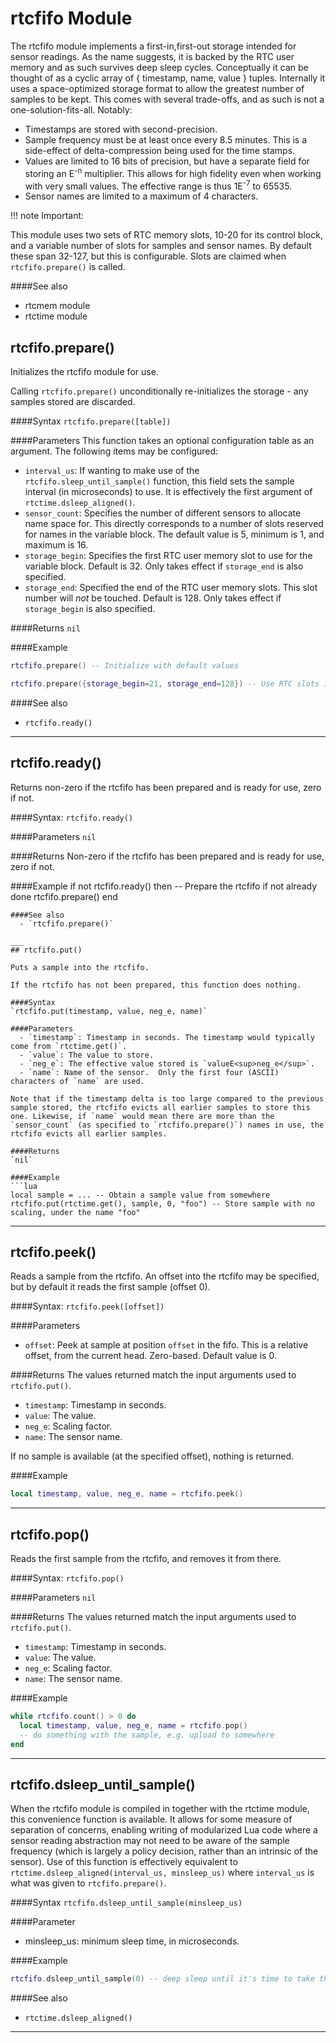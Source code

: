# rtcfifo Module

The rtcfifo module implements a first-in,first-out storage intended for sensor readings. As the name suggests, it is backed by the RTC user memory and as such survives deep sleep cycles. Conceptually it can be thought of as a cyclic array of { timestamp, name, value } tuples. Internally it uses a space-optimized storage format to allow the greatest number of samples to be kept. This comes with several trade-offs, and as such is not a one-solution-fits-all. Notably:
  - Timestamps are stored with second-precision.
  - Sample frequency must be at least once every 8.5 minutes. This is a side-effect of delta-compression being used for the time stamps.
  - Values are limited to 16 bits of precision, but have a separate field for storing an E<sup>-n</sup> multiplier. This allows for high fidelity even when working with very small values. The effective range is thus 1E<sup>-7</sup> to 65535.
  - Sensor names are limited to a maximum of 4 characters.

!!! note Important:

This module uses two sets of RTC memory slots, 10-20 for its control block, and a variable number of slots for samples and sensor names. By default these span 32-127, but this is configurable. Slots are claimed when `rtcfifo.prepare()` is called.

####See also
  - rtcmem module
  - rtctime module

## rtcfifo.prepare()

Initializes the rtcfifo module for use.

Calling `rtcfifo.prepare()` unconditionally re-initializes the storage - any samples stored are discarded.

####Syntax
`rtcfifo.prepare([table])`

####Parameters
This function takes an optional configuration table as an argument. The following items may be configured:
  - `interval_us`: If wanting to make use of the `rtcfifo.sleep_until_sample()` function, this field sets the sample interval (in microseconds) to use. It is effectively the first argument of `rtctime.dsleep_aligned()`.
  - `sensor_count`: Specifies the number of different sensors to allocate name space for. This directly corresponds to a number of slots reserved for names in the variable block. The default value is 5, minimum is 1, and maximum is 16.
  - `storage_begin`: Specifies the first RTC user memory slot to use for the variable block. Default is 32. Only takes effect if `storage_end` is also specified.
  - `storage_end`: Specified the end of the RTC user memory slots. This slot number will *not* be touched. Default is 128. Only takes effect if `storage_begin` is also specified.


####Returns
`nil`

####Example
```lua
rtcfifo.prepare() -- Initialize with default values
```
```lua
rtcfifo.prepare({storage_begin=21, storage_end=128}) -- Use RTC slots 19 and up for variable storage
```
####See also
  - `rtcfifo.ready()`

___
## rtcfifo.ready()

Returns non-zero if the rtcfifo has been prepared and is ready for use, zero if not.

####Syntax:
`rtcfifo.ready()`

####Parameters
`nil`

####Returns
Non-zero if the rtcfifo has been prepared and is ready for use, zero if not.

####Example
if not rtcfifo.ready() then -- Prepare the rtcfifo if not already done
  rtcfifo.prepare()
end
```
####See also
  - `rtcfifo.prepare()`

___
## rtcfifo.put()

Puts a sample into the rtcfifo.

If the rtcfifo has not been prepared, this function does nothing.

####Syntax
`rtcfifo.put(timestamp, value, neg_e, name)`

####Parameters
  - `timestamp`: Timestamp in seconds. The timestamp would typically come from `rtctime.get()`.
  - `value`: The value to store.
  - `neg_e`: The effective value stored is `valueE<sup>neg_e</sup>`.
  - `name`: Name of the sensor.  Only the first four (ASCII) characters of `name` are used.

Note that if the timestamp delta is too large compared to the previous sample stored, the rtcfifo evicts all earlier samples to store this one. Likewise, if `name` would mean there are more than the `sensor_count` (as specified to `rtcfifo.prepare()`) names in use, the rtcfifo evicts all earlier samples.

####Returns
`nil`

####Example
```lua
local sample = ... -- Obtain a sample value from somewhere
rtcfifo.put(rtctime.get(), sample, 0, "foo") -- Store sample with no scaling, under the name "foo"
```
___
## rtcfifo.peek()

Reads a sample from the rtcfifo. An offset into the rtcfifo may be specified, but by default it reads the first sample (offset 0).

####Syntax:
`rtcfifo.peek([offset])`

####Parameters
  - `offset`: Peek at sample at position `offset` in the fifo. This is a relative offset, from the current head. Zero-based. Default value is 0.

####Returns
The values returned match the input arguments used to `rtcfifo.put()`.
  - `timestamp`: Timestamp in seconds.
  - `value`: The value.
  - `neg_e`: Scaling factor.
  - `name`: The sensor name.

If no sample is available (at the specified offset), nothing is returned.

####Example
```lua
local timestamp, value, neg_e, name = rtcfifo.peek()
```
___
## rtcfifo.pop()

Reads the first sample from the rtcfifo, and removes it from there.

####Syntax:
`rtcfifo.pop()`

####Parameters
`nil`

####Returns
The values returned match the input arguments used to `rtcfifo.put()`.
  - `timestamp`: Timestamp in seconds.
  - `value`: The value.
  - `neg_e`: Scaling factor.
  - `name`: The sensor name.

####Example
```lua
while rtcfifo.count() > 0 do
  local timestamp, value, neg_e, name = rtcfifo.pop()
  -- do something with the sample, e.g. upload to somewhere
end
```
___
## rtcfifo.dsleep_until_sample()

When the rtcfifo module is compiled in together with the rtctime module, this convenience function is available. It allows for some measure of separation of concerns, enabling writing of modularized Lua code where a sensor reading abstraction may not need to be aware of the sample frequency (which is largely a policy decision, rather than an intrinsic of the sensor). Use of this function is effectively equivalent to `rtctime.dsleep_aligned(interval_us, minsleep_us)` where `interval_us` is what was given to `rtcfifo.prepare()`.

####Syntax
`rtcfifo.dsleep_until_sample(minsleep_us)`

####Parameter
  - minsleep_us: minimum sleep time, in microseconds.

####Example
```lua
rtcfifo.dsleep_until_sample(0) -- deep sleep until it's time to take the next sample
```
####See also
  - `rtctime.dsleep_aligned()`

___

